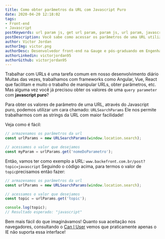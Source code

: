 ```yaml
---
title: Como obter parâmetros da URL com Javascript Puro
date: 2020-04-20 12:18:02
tags:
- Front-end
- Javascript
postKeywords: url param js, get url param, param js, url param, javascript, como obter parametro url, obter url js, front-end, dicas front-end, javascript dicas
postDescription: Você sabe como acessar os parâmetros de uma URL utilizando Javascript puro? Com essa dica, você conseguirá acessar qualquer Query Parameter de uma URL sem dificuldades!
author: Victor Jordan
authorImg: victor.png
authorDesc: Desenvolvedor front-end na Gauge e pós-graduando em Engenharia de Software pela PUC-MG e formado em Banco de Dados pela Fatec, apaixonado por usabilidade, performance e UX!
authorLinkedin: victorjordan95
authorGithub: victorjordan95
---
```


Trabalhar com URLs é uma tarefa comum em nosso desenvolvimento diário
Muitas das vezes, trabalhamos com frameworks como Angular, Vue, React que facilitam e muito o trabalho de manipular URLs, obter parâmetros, etc.
Mas alguma vez você já precisou obter os valores de uma `query parameter` com **javascript puro**?

<!-- more -->

Para obter os valores de parâmetro de uma URL, através do Javascript puro, podemos utilizar um cara chamado: `URLSearchParams`
Ele nos permite trabalharmos com as strings da URL com maior facilidade!

Veja como é fácil:

```javascript
// armazenamos os parâmetros da url
const urlParams = new URLSearchParams(window.location.search);

// acessamos o valor que desejamos
const myParam = urlParams.get('nomeDoParametro');
```

Então, vamos ter como exemplo a URL: `www.backefront.com.br/post?topic=javascript`
Seguindo o código acima, para termos o valor de `topic`precisamos então fazer:

```javascript
// armazenamos os parâmetros da url
const urlParams = new URLSearchParams(window.location.search);

// acessamos o valor que desejamos
const topic = urlParams.get('topic');

console.log(topic);
// Resultado esperado: "javascript"
```

Bem mais fácil do que imaginávamos!
Quanto sua aceitação nos navegadores, consultando o [Can I User](https://caniuse.com/#feat=urlsearchparams) vemos que praticamente apenas o IE não suporta essa interface!
